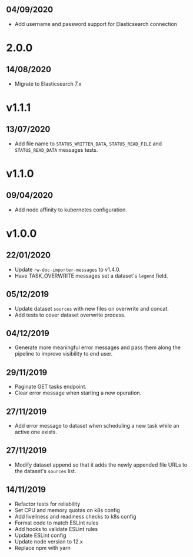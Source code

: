 ## 04/09/2020

- Add username and password support for Elasticsearch connection

# 2.0.0

## 14/08/2020

- Migrate to Elasticsearch 7.x

# v1.1.1

## 13/07/2020

- Add file name to `STATUS_WRITTEN_DATA`, `STATUS_READ_FILE` and `STATUS_READ_DATA` messages tests.

# v1.1.0

## 09/04/2020

- Add node affinity to kubernetes configuration.

# v1.0.0

## 22/01/2020
- Update `rw-doc-importer-messages` to v1.4.0.
- Have TASK_OVERWRITE messages set a dataset's `legend` field.

## 05/12/2019
- Update dataset `sources` with new files on overwrite and concat.
- Add tests to cover dataset overwrite process.

## 04/12/2019
- Generate more meaningful error messages and pass them along the pipeline to improve visibility to end user.

## 29/11/2019
- Paginate GET tasks endpoint.
- Clear error message when starting a new operation.

## 27/11/2019
- Add error message to dataset when scheduling a new task while an active one exists.

## 27/11/2019
- Modify dataset append so that it adds the newly appended file URLs to the dataset's `sources` list.

## 14/11/2019
- Refactor tests for reliability
- Set CPU and memory quotas on k8s config
- Add liveliness and readiness checks to k8s config
- Format code to match ESLint rules
- Add hooks to validate ESLint rules
- Update ESLint config
- Update node version to 12.x
- Replace npm with yarn
